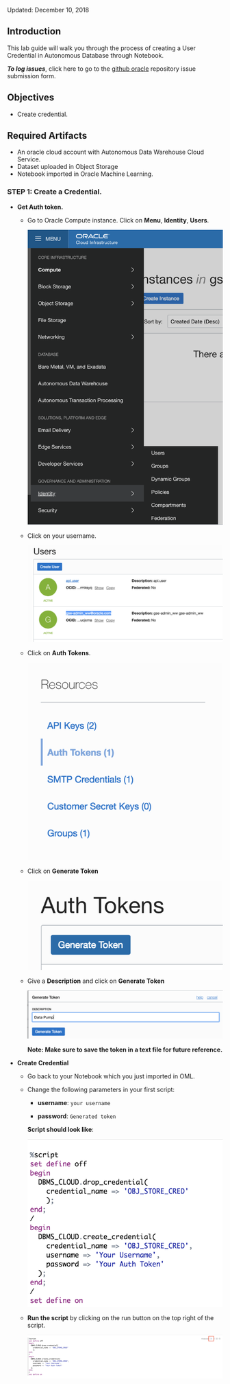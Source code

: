 Updated: December 10, 2018

## Introduction

This lab guide will walk you through the process of creating a User Credential in Autonomous Database through Notebook.

**_To log issues_**, click here to go to the [github oracle](https://github.com/oracle/learning-library/issues/new) repository issue submission form.

## Objectives

- Create credential.

## Required Artifacts

- An oracle cloud account with Autonomous Data Warehouse Cloud Service.
- Dataset uploaded in Object Storage
- Notebook imported in Oracle Machine Learning.

### **STEP 1**: Create a **Credential**.

- **Get Auth token.**

    - Go to Oracle Compute instance. Click on **Menu**, **Identity**, **Users**.
    
      ![](images/UnstructuredData/compute34.png)
        
    - Click on your username.
    
      ![](images/UnstructuredData/compute35.png)
    
    - Click on **Auth Tokens**. 
    
      ![](images/UnstructuredData/compute36.png)  
     
    - Click on **Generate Token**  
     
      ![](images/UnstructuredData/compute37.png)
        
    - Give a **Description** and click on **Generate Token**
    
      ![](images/UnstructuredData/compute38.png)
    
      **Note:  Make sure to save the token in a text file for future reference.** 
 
- **Create Credential** 
      
    - Go back to your Notebook which you just imported in OML.
    
    - Change the following parameters in your first script:
      
      - **username**: `your username`
    
      - **password**: `Generated token`
      
      **Script should look like**: 
      
       ![](images/UnstructuredData/script.png)
            
    - **Run the script** by clicking on the run button on the top right of the script.

      ![](images/UnstructuredData/run.png)
